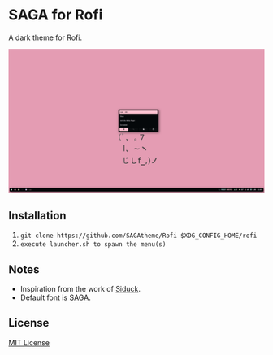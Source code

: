 # SAGA for Rofi

A dark theme for [Rofi](https://github.com/davatorium/rofi).

![Screenshot](./screenshot.png) </br>

## Installation
1. ```git clone https://github.com/SAGAtheme/Rofi $XDG_CONFIG_HOME/rofi```
2. ```execute launcher.sh to spawn the menu(s)``` </br>

## Notes
- Inspiration from the work of [Siduck](https://github.com/siduck/). 
- Default font is [SAGA](https://github.com/SAGAtheme/sagafont). </br>
## License

[MIT License](./LICENSE)



